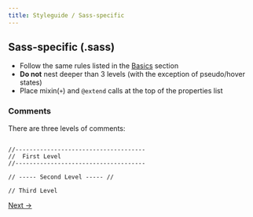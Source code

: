 ```yaml
---
title: Styleguide / Sass-specific
---
```


## Sass-specific (.sass)

- Follow the same rules listed in the [Basics](/styleguide/basics/) section
- **Do not** nest deeper than 3 levels (with the exception of pseudo/hover states)
- Place mixin(`+`) and `@extend` calls at the top of the properties list

### Comments

There are three levels of comments:

```

//-------------------------------------
//  First Level
//-------------------------------------

// ----- Second Level ----- //

// Third Level

```

<a class="btn--b" href="/styleguide/naming/">Next &rarr;</a>
